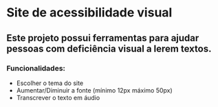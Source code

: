 # Site de acessibilidade visual
## Este projeto possui ferramentas para ajudar pessoas com deficiência visual a lerem textos.
### Funcionalidades:
- Escolher o tema do site
- Aumentar/Diminuir a fonte (mínimo 12px máximo 50px)
- Transcrever o texto em áudio
